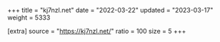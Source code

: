 +++
title = "kj7nzl.net"
date = "2022-03-22"
updated = "2023-03-17"
weight = 5333

[extra]
source = "https://kj7nzl.net/"
ratio = 100
size = 5
+++
